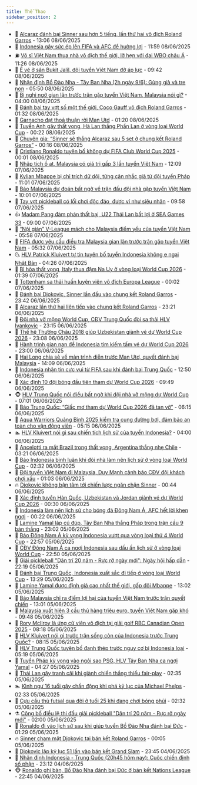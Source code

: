 ```yaml
---
title: Thể Thao
sidebar_position: 2
---
```


<!-- dantri-the-thao:START -->
- 🎡 [Alcaraz đánh bại Sinner sau hơn 5 tiếng, lần thứ hai vô địch Roland Garros](https://dantri.com.vn/the-thao/alcaraz-danh-bai-sinner-sau-hon-5-tieng-lan-thu-hai-vo-dich-roland-garros-20250608200640928.htm) - 13:06 08/06/2025
- 💯 [Indonesia gây sức ép lên FIFA và AFC để hưởng lợi](https://dantri.com.vn/the-thao/indonesia-gay-suc-ep-len-fifa-va-afc-de-huong-loi-20250608185934721.htm) - 11:59 08/06/2025
- ⛽️ [Võ sĩ Việt Nam thua nhà vô địch thế giới, lỡ hẹn với đai WBO châu Á](https://dantri.com.vn/the-thao/vo-si-viet-nam-thua-nha-vo-dich-the-gioi-lo-hen-voi-dai-wbo-chau-a-20250608182530817.htm) - 11:26 08/06/2025
- 💃 [Ế vé ở sân Bukit Jalil, đội tuyển Việt Nam đỡ áp lực](https://dantri.com.vn/the-thao/e-ve-o-san-bukit-jalil-doi-tuyen-viet-nam-do-ap-luc-20250608160635626.htm) - 09:42 08/06/2025
- 🌈 [Nhận định Bồ Đào Nha - Tây Ban Nha &lpar;2h ngày 9/6&rpar;: Gừng già và tre non](https://dantri.com.vn/the-thao/nhan-dinh-bo-dao-nha-tay-ban-nha-2h-ngay-96-gung-gia-va-tre-non-20250608122544278.htm) - 05:50 08/06/2025
- 🦅 [Bị nghi ngờ gian lận trước trận gặp tuyển Việt Nam, Malaysia nói gì?](https://dantri.com.vn/the-thao/bi-nghi-ngo-gian-lan-truoc-tran-gap-tuyen-viet-nam-malaysia-noi-gi-20250608105120301.htm) - 04:00 08/06/2025
- 🌝 [Đánh bại tay vợt số một thế giới, Coco Gauff vô địch Roland Garros](https://dantri.com.vn/the-thao/danh-bai-tay-vot-so-mot-the-gioi-coco-gauff-vo-dich-roland-garros-20250608083116872.htm) - 01:32 08/06/2025
- 🚀 [Garnacho đạt thoả thuận rời Man Utd](https://dantri.com.vn/the-thao/garnacho-dat-thoa-thuan-roi-man-utd-20250608081051315.htm) - 01:20 08/06/2025
- 🎉 [Tuyển Anh gây thất vọng, Hà Lan thắng Phần Lan ở vòng loại World Cup](https://dantri.com.vn/the-thao/tuyen-anh-gay-that-vong-ha-lan-thang-phan-lan-o-vong-loai-world-cup-20250608071632428.htm) - 00:22 08/06/2025
- 📝 [Chuyên gia: “Sinner sẽ thắng Alcaraz sau 5 set ở chung kết Roland Garros”](https://dantri.com.vn/the-thao/chuyen-gia-sinner-se-thang-alcaraz-sau-5-set-o-chung-ket-roland-garros-20250608000552508.htm) - 00:16 08/06/2025
- 🦄 [Cristiano Ronaldo tuyên bố không dự FIFA Club World Cup 2025](https://dantri.com.vn/the-thao/cristiano-ronaldo-tuyen-bo-khong-du-fifa-club-world-cup-2025-20250607230700193.htm) - 00:01 08/06/2025
- 🎉 [Nhập tịch ồ ạt, Malaysia có giá trị gấp 3 lần tuyển Việt Nam](https://dantri.com.vn/the-thao/nhap-tich-o-at-malaysia-co-gia-tri-gap-3-lan-tuyen-viet-nam-20250607190628582.htm) - 12:09 07/06/2025
- 💼 [Kylian Mbappe bị chỉ trích dữ dội, từng cân nhắc giã từ đội tuyển Pháp](https://dantri.com.vn/the-thao/kylian-mbappe-bi-chi-trich-du-doi-tung-can-nhac-gia-tu-doi-tuyen-phap-20250607172041782.htm) - 11:01 07/06/2025
- 🤡 [Báo Malaysia dự đoán bất ngờ về trận đấu đội nhà gặp tuyển Việt Nam](https://dantri.com.vn/the-thao/bao-malaysia-du-doan-bat-ngo-ve-tran-dau-doi-nha-gap-tuyen-viet-nam-20250607162402106.htm) - 10:01 07/06/2025
- 🦆 [Tay vợt pickleball có lối chơi độc đáo, được ví như siêu nhân](https://dantri.com.vn/the-thao/tay-vot-pickleball-co-loi-choi-doc-dao-duoc-vi-nhu-sieu-nhan-20250607163559727.htm) - 09:58 07/06/2025
- 👍 [Madam Pang đàm phán thất bại, U22 Thái Lan bất lợi ở SEA Games 33](https://dantri.com.vn/the-thao/madam-pang-dam-phan-that-bai-u22-thai-lan-bat-loi-o-sea-games-33-20250607140101445.htm) - 09:00 07/06/2025
- 💼 [“Nội gián” V-League mách cho Malaysia điểm yếu của tuyển Việt Nam](https://dantri.com.vn/the-thao/noi-gian-v-league-mach-cho-malaysia-diem-yeu-cua-tuyen-viet-nam-20250607125801334.htm) - 05:58 07/06/2025
- 🦒 [FIFA được yêu cầu điều tra Malaysia gian lận trước trận gặp tuyển Việt Nam](https://dantri.com.vn/the-thao/fifa-duoc-yeu-cau-dieu-tra-malaysia-gian-lan-truoc-tran-gap-tuyen-viet-nam-20250607120844394.htm) - 05:32 07/06/2025
- 🌜 [HLV Patrick Kluivert tự tin tuyên bố tuyển Indonesia không e ngại Nhật Bản](https://dantri.com.vn/the-thao/hlv-patrick-kluivert-tu-tin-tuyen-bo-tuyen-indonesia-khong-e-ngai-nhat-ban-20250607102749457.htm) - 04:26 07/06/2025
- 🦆 [Bỉ hòa thất vọng, Italy thua đậm Na Uy ở vòng loại World Cup 2026](https://dantri.com.vn/the-thao/bi-hoa-that-vong-italy-thua-dam-na-uy-o-vong-loai-world-cup-2026-20250607081111557.htm) - 01:39 07/06/2025
- 💪 [Tottenham sa thải huấn luyện viên vô địch Europa League](https://dantri.com.vn/the-thao/tottenham-sa-thai-huan-luyen-vien-vo-dich-europa-league-20250607070146143.htm) - 00:02 07/06/2025
- 🧠 [Đánh bại Djokovic, Sinner lần đầu vào chung kết Roland Garros](https://dantri.com.vn/the-thao/danh-bai-djokovic-sinner-lan-dau-vao-chung-ket-roland-garros-20250607064057557.htm) - 23:42 06/06/2025
- 🦄 [Alcaraz lần thứ hai liên tiếp vào chung kết Roland Garros](https://dantri.com.vn/the-thao/alcaraz-lan-thu-hai-lien-tiep-vao-chung-ket-roland-garros-20250607062132477.htm) - 23:21 06/06/2025
- 🥸 [Đội nhà vỡ mộng World Cup, CĐV Trung Quốc đòi sa thải HLV Ivankovic](https://dantri.com.vn/the-thao/doi-nha-vo-mong-world-cup-cdv-trung-quoc-doi-sa-thai-hlv-ivankovic-20250606231631680.htm) - 23:15 06/06/2025
- 🤠 [Thế hệ Thường Châu 2018 giúp Uzbekistan giành vé dự World Cup 2026](https://dantri.com.vn/the-thao/the-he-thuong-chau-2018-giup-uzbekistan-gianh-ve-du-world-cup-2026-20250607002743075.htm) - 23:08 06/06/2025
- 👺 [Hành trình gian nan để Indonesia tìm kiếm tấm vé dự World Cup 2026](https://dantri.com.vn/the-thao/hanh-trinh-gian-nan-de-indonesia-tim-kiem-tam-ve-du-world-cup-2026-20250606171729866.htm) - 23:00 06/06/2025
- 📝 [Hai Long chia sẻ về màn trình diễn trước Man Utd, quyết đánh bại Malaysia](https://dantri.com.vn/the-thao/hai-long-chia-se-ve-man-trinh-dien-truoc-man-utd-quyet-danh-bai-malaysia-20250606210908135.htm) - 14:09 06/06/2025
- 🦆 [Indonesia nhận tin cực vui từ FIFA sau khi đánh bại Trung Quốc](https://dantri.com.vn/the-thao/indonesia-nhan-tin-cuc-vui-tu-fifa-sau-khi-danh-bai-trung-quoc-20250606195056292.htm) - 12:50 06/06/2025
- 🥳 [Xác định 10 đội bóng đầu tiên tham dự World Cup 2026](https://dantri.com.vn/the-thao/xac-dinh-10-doi-bong-dau-tien-tham-du-world-cup-2026-20250606164907507.htm) - 09:49 06/06/2025
- 🐵 [HLV Trung Quốc nói điều bất ngờ khi đội nhà vỡ mộng dự World Cup](https://dantri.com.vn/the-thao/hlv-trung-quoc-noi-dieu-bat-ngo-khi-doi-nha-vo-mong-du-world-cup-20250606132719561.htm) - 07:01 06/06/2025
- 🤩 [Báo Trung Quốc: “Giấc mơ tham dự World Cup 2026 đã tan vỡ”](https://dantri.com.vn/the-thao/bao-trung-quoc-giac-mo-tham-du-world-cup-2026-da-tan-vo-20250606075832643.htm) - 06:15 06/06/2025
- 🤠 [Aqua Warriors Quảng Bình 2025 kiểm tra cung đường bơi, đảm bảo an toàn cho vận động viên](https://dantri.com.vn/the-thao/aqua-warriors-quang-binh-2025-kiem-tra-cung-duong-boi-dam-bao-an-toan-cho-van-dong-vien-20250606114610147.htm) - 05:15 06/06/2025
- 🏊 [HLV Kluivert nói gì sau chiến tích lịch sử của tuyển Indonesia?](https://dantri.com.vn/the-thao/hlv-kluivert-noi-gi-sau-chien-tich-lich-su-cua-tuyen-indonesia-20250606104055392.htm) - 04:00 06/06/2025
- 🗽 [Ancelotti ra mắt Brazil trong thất vọng, Argentina thắng nhẹ Chile](https://dantri.com.vn/the-thao/ancelotti-ra-mat-brazil-trong-that-vong-argentina-thang-nhe-chile-20250606102056743.htm) - 03:21 06/06/2025
- 🚀 [Báo Indonesia bình luận khi đội nhà làm nên lịch sử ở vòng loại World Cup](https://dantri.com.vn/the-thao/bao-indonesia-binh-luan-khi-doi-nha-lam-nen-lich-su-o-vong-loai-world-cup-20250606093218753.htm) - 02:32 06/06/2025
- 🎉 [Đội tuyển Việt Nam đi Malaysia, Duy Mạnh cảnh báo CĐV đội khách chơi xấu](https://dantri.com.vn/the-thao/doi-tuyen-viet-nam-di-malaysia-duy-manh-canh-bao-cdv-doi-khach-choi-xau-20250606080223236.htm) - 01:03 06/06/2025
- 🔥 [Djokovic không bận tâm tới chiến lược ngăn chặn Sinner](https://dantri.com.vn/the-thao/djokovic-khong-ban-tam-toi-chien-luoc-ngan-chan-sinner-20250606074404588.htm) - 00:44 06/06/2025
- 🎉 [Xác định tuyển Hàn Quốc, Uzbekistan và Jordan giành vé dự World Cup 2026](https://dantri.com.vn/the-thao/xac-dinh-tuyen-han-quoc-uzbekistan-va-jordan-gianh-ve-du-world-cup-2026-20250606071737092.htm) - 00:30 06/06/2025
- 🎡 [Indonesia làm nên lịch sử cho bóng đá Đông Nam Á, AFC hết lời khen ngợi](https://dantri.com.vn/the-thao/indonesia-lam-nen-lich-su-cho-bong-da-dong-nam-a-afc-het-loi-khen-ngoi-20250606072212072.htm) - 00:22 06/06/2025
- 🐻 [Lamine Yamal lập cú đúp, Tây Ban Nha thắng Pháp trong trận cầu 9 bàn thắng](https://dantri.com.vn/the-thao/lamine-yamal-lap-cu-dup-tay-ban-nha-thang-phap-trong-tran-cau-9-ban-thang-20250606060223325.htm) - 23:02 05/06/2025
- 🌊 [Báo Đông Nam Á kỳ vọng Indonesia vượt qua vòng loại thứ 4 World Cup](https://dantri.com.vn/the-thao/bao-dong-nam-a-ky-vong-indonesia-vuot-qua-vong-loai-thu-4-world-cup-20250606004648929.htm) - 22:57 05/06/2025
- 💃 [CĐV Đông Nam Á ca ngợi Indonesia sau dấu ấn lịch sử ở vòng loại World Cup](https://dantri.com.vn/the-thao/cdv-dong-nam-a-ca-ngoi-indonesia-sau-dau-an-lich-su-o-vong-loai-world-cup-20250606002218770.htm) - 22:50 05/06/2025
- 🤔 [Giải pickleball &quot;Dân trí 20 năm - Rực rỡ ngày mới&quot;: Ngày hội hấp dẫn](https://dantri.com.vn/the-thao/giai-pickleball-dan-tri-20-nam-ruc-ro-ngay-moi-ngay-hoi-hap-dan-20250605150403244.htm) - 22:19 05/06/2025
- 🤭 [Đánh bại Trung Quốc, Indonesia xuất sắc đi tiếp ở vòng loại World Cup](https://dantri.com.vn/the-thao/danh-bai-trung-quoc-indonesia-xuat-sac-di-tiep-o-vong-loai-world-cup-20250605202903458.htm) - 13:29 05/06/2025
- 👹 [Lamine Yamal được định giá cao nhất thế giới, gấp đôi Mbappe](https://dantri.com.vn/the-thao/lamine-yamal-duoc-dinh-gia-cao-nhat-the-gioi-gap-doi-mbappe-20250605183217458.htm) - 13:02 05/06/2025
- 🗽 [Báo Malaysia chỉ ra điểm lợi hại của tuyển Việt Nam trước trận quyết chiến](https://dantri.com.vn/the-thao/bao-malaysia-chi-ra-diem-loi-hai-cua-tuyen-viet-nam-truoc-tran-quyet-chien-20250605194026463.htm) - 13:01 05/06/2025
- 🥳 [Malaysia xuất hiện 3 cầu thủ hàng triệu euro, tuyển Việt Nam gặp khó](https://dantri.com.vn/the-thao/malaysia-xuat-hien-3-cau-thu-hang-trieu-euro-tuyen-viet-nam-gap-kho-20250605130117973.htm) - 09:48 05/06/2025
- 💃 [Rory McIlroy là ứng cử viên vô địch tại giải golf RBC Canadian Open 2025](https://dantri.com.vn/the-thao/rory-mcilroy-la-ung-cu-vien-vo-dich-tai-giai-golf-rbc-canadian-open-2025-20250605165059743.htm) - 08:18 05/06/2025
- 🧰 [HLV Kluivert nói gì trước trận sống còn của Indonesia trước Trung Quốc?](https://dantri.com.vn/the-thao/hlv-kluivert-noi-gi-truoc-tran-song-con-cua-indonesia-truoc-trung-quoc-20250605142513661.htm) - 08:15 05/06/2025
- 💪 [HLV Trung Quốc tuyên bố đanh thép trước nguy cơ bị Indonesia loại](https://dantri.com.vn/the-thao/hlv-trung-quoc-tuyen-bo-danh-thep-truoc-nguy-co-bi-indonesia-loai-20250605121935758.htm) - 05:19 05/06/2025
- 🚀 [Tuyển Pháp kỳ vọng vào ngôi sao PSG, HLV Tây Ban Nha ca ngợi Yamal](https://dantri.com.vn/the-thao/tuyen-phap-ky-vong-vao-ngoi-sao-psg-hlv-tay-ban-nha-ca-ngoi-yamal-20250605104853285.htm) - 04:27 05/06/2025
- 🤠 [Thái Lan gây tranh cãi khi giành chiến thắng thiếu fair-play](https://dantri.com.vn/the-thao/thai-lan-gay-tranh-cai-khi-gianh-chien-thang-thieu-fair-play-20250605083155352.htm) - 02:35 05/06/2025
- 🏊 [Kình ngư 16 tuổi gây chấn động khi phá kỷ lục của Michael Phelps](https://dantri.com.vn/the-thao/kinh-ngu-16-tuoi-gay-chan-dong-khi-pha-ky-luc-cua-michael-phelps-20250605093324084.htm) - 02:33 05/06/2025
- 🦄 [Cựu cầu thủ futsal qua đời ở tuổi 25 khi đang chơi bóng phủi](https://dantri.com.vn/the-thao/cuu-cau-thu-futsal-qua-doi-o-tuoi-25-khi-dang-choi-bong-phui-20250605093346111.htm) - 02:32 05/06/2025
- ⚗️ [Công bố điều lệ thi đấu giải pickleball &quot;Dân trí 20 năm - Rực rỡ ngày mới&quot;](https://dantri.com.vn/the-thao/cong-bo-dieu-le-thi-dau-giai-pickleball-dan-tri-20-nam-ruc-ro-ngay-moi-20250605111503037.htm) - 02:00 05/06/2025
- 🥷 [Ronaldo đi vào lịch sử sau khi giúp tuyển Bồ Đào Nha đánh bại Đức](https://dantri.com.vn/the-thao/ronaldo-di-vao-lich-su-sau-khi-giup-tuyen-bo-dao-nha-danh-bai-duc-20250605072339816.htm) - 01:29 05/06/2025
- 🔥 [Sinner chạm mặt Djokovic tại bán kết Roland Garros](https://dantri.com.vn/the-thao/sinner-cham-mat-djokovic-tai-ban-ket-roland-garros-20250605080101251.htm) - 00:05 05/06/2025
- 🦅 [Djokovic lập kỷ lục 51 lần vào bán kết Grand Slam](https://dantri.com.vn/the-thao/djokovic-lap-ky-luc-51-lan-vao-ban-ket-grand-slam-20250605074513255.htm) - 23:45 04/06/2025
- 🌝 [Nhận định Indonesia - Trung Quốc &lpar;20h45 hôm nay&rpar;: Cuộc chiến định số phận](https://dantri.com.vn/the-thao/nhan-dinh-indonesia-trung-quoc-20h45-hom-nay-cuoc-chien-dinh-so-phan-20250604233057388.htm) - 23:12 04/06/2025
- 🐵 [Ronaldo ghi bàn, Bồ Đào Nha đánh bại Đức ở bán kết Nations League](https://dantri.com.vn/the-thao/ronaldo-ghi-ban-bo-dao-nha-danh-bai-duc-o-ban-ket-nations-league-20250605054529941.htm) - 22:45 04/06/2025<!-- dantri-the-thao:END -->
